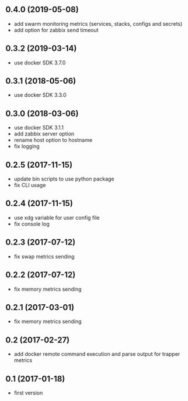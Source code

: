 ## 0.4.0 (2019-05-08)

- add swarm monitoring metrics (services, stacks, configs and secrets)
- add option for zabbix send timeout

## 0.3.2 (2019-03-14)

- use docker SDK 3.7.0

## 0.3.1 (2018-05-06)

- use docker SDK 3.3.0

## 0.3.0 (2018-03-06)

- use docker SDK 3.1.1
- add zabbix server option
- rename host option to hostname
- fix logging

## 0.2.5 (2017-11-15)

- update bin scripts to use python package
- fix CLI usage

## 0.2.4 (2017-11-15)

- use xdg variable for user config file
- fix console log

## 0.2.3 (2017-07-12)

- fix swap metrics sending

## 0.2.2 (2017-07-12)

- fix memory metrics sending

## 0.2.1 (2017-03-01)

- fix memory metrics sending

## 0.2 (2017-02-27)

- add docker remote command execution and parse output for trapper metrics

## 0.1 (2017-01-18)

- first version

